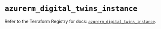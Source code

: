 # `azurerm_digital_twins_instance`

Refer to the Terraform Registry for docs: [`azurerm_digital_twins_instance`](https://registry.terraform.io/providers/hashicorp/azurerm/4.12.0/docs/resources/digital_twins_instance).
